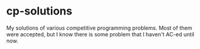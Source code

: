 cp-solutions
============

My solutions of various competitive programming problems. Most of them were accepted, but I know there is some problem that I haven't AC-ed until now.
